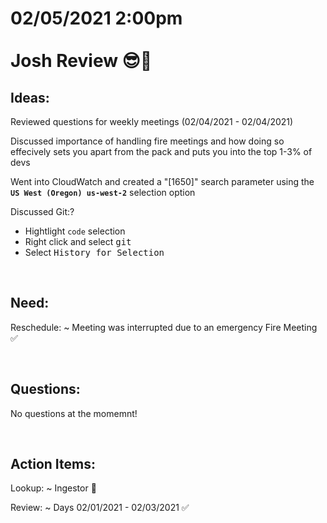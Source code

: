 # **02/05/2021 2:00pm <br> <br> Josh Review 😎🥇**

## **Ideas:**

Reviewed questions for weekly meetings (02/04/2021 - 02/04/2021)

Discussed importance of handling fire meetings and how doing so effecively sets you apart from the pack and puts you into the top 1-3% of devs

Went into CloudWatch and created a "[1650]" search parameter using the **`US West (Oregon) us-west-2`** selection option

Discussed Git:?
  * Hightlight `code` selection
  * Right click and select <kbd>git</kbd>
  * Select <kbd>History for Selection</kbd>

&nbsp;

## **Need:**

Reschedule: ~ Meeting was interrupted due to an emergency Fire Meeting ✅

&nbsp;

## **Questions:**

No questions at the momemnt!

&nbsp;

## **Action Items:**

Lookup: ~ Ingestor 💎

Review: ~ Days 02/01/2021 - 02/03/2021 ✅